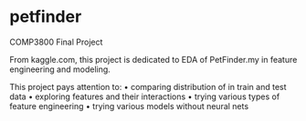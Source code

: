 # petfinder
COMP3800 Final Project

From kaggle.com, this project is dedicated to EDA of PetFinder.my in feature engineering and modeling.

This project pays attention to:
  • comparing distribution of in train and test data
  • exploring features and their interactions
  • trying various types of feature engineering
  • trying various models without neural nets
